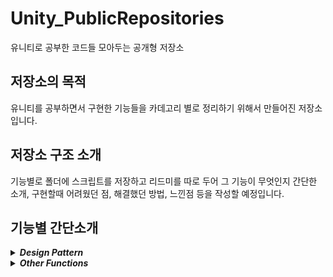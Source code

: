 # Unity_PublicRepositories
유니티로 공부한 코드들 모아두는 공개형 저장소

## 저장소의 목적
 유니티를 공부하면서 구현한 기능들을 카데고리 별로 정리하기 위해서 만들어진 저장소입니다.
 
 
## 저장소 구조 소개
기능별로 폴더에 스크립트를 저장하고 리드미를 따로 두어 그 기능이 무엇인지 간단한 소개, 구현할때 어려웠던 점, 
해결했던 방법, 느낀점 등을 작성할 예정입니다.


## 기능별 간단소개
 <details>
 <summary><b><em>Design Pattern</em></b> </summary>
   
* **[오브젝트풀 패턴][ObjectPoolingBaselink]**  : 객체를 재사용하여 자주 발생하는 가비지 컬렉션 호출을 줄여서 메모리 사용을 효율적으로 개선하는 패턴.    
* **[몬스터 AI FSM][FSMlink]**  : 객체의 동작을 다양한 상태로 나누고, 이 상태들 간의 전환과 각 상태에서의 행동을 관리하는 패턴.    
* **[싱글톤 패턴][Singletonlink]**  : 특정 클래스가 단 하나의 인스턴스만 가지도록 하는 디자인 패턴이며 전역 접근이 가능하다, 제네릭으로 구현되어있는 스크립트.

 </details>

 <details>
 <summary><b><em>Other Functions</em></b> </summary>

* **[체력바][HPBarlink]**  : 체력을 가진 오브젝트 머리위에 표시되는 막대로 HP상태를 알려주는 기능.
* **[로프액션][GrapplingHookslink]**  : 마우스 에임 방향으로 로프를 발사해 그 곳으로 직선이동이나 스윙이동하는 기능.

 </details>

[ObjectPoolingBaselink]: /ObjectPoolingBase
[FSMlink]: /ObjectPoolingBase
[Singletonlink]: /Singleton

[HPBarlink]: /HPBar
[GrapplingHookslink]: /GrapplingHooksAndRopeSwing
